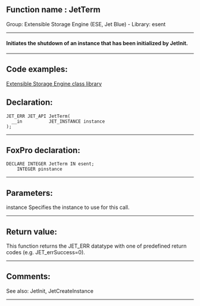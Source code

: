 
## Function name : JetTerm
Group: Extensible Storage Engine (ESE, Jet Blue) - Library: esent    
***  


#### Initiates the shutdown of an instance that has been initialized by JetInit.

***  


## Code examples:
[Extensible Storage Engine class library](../../samples/sample_532.md)  

## Declaration:
```foxpro  
JET_ERR JET_API JetTerm(
  __in          JET_INSTANCE instance
);  
```  
***  


## FoxPro declaration:
```foxpro  
DECLARE INTEGER JetTerm IN esent;
	INTEGER pinstance  
```  
***  


## Parameters:
instance 
Specifies the instance to use for this call.
  
***  


## Return value:
This function returns the JET_ERR datatype with one of predefined return codes (e.g. JET_errSuccess=0).  
***  


## Comments:
See also: JetInit, JetCreateInstance   
  
***  

